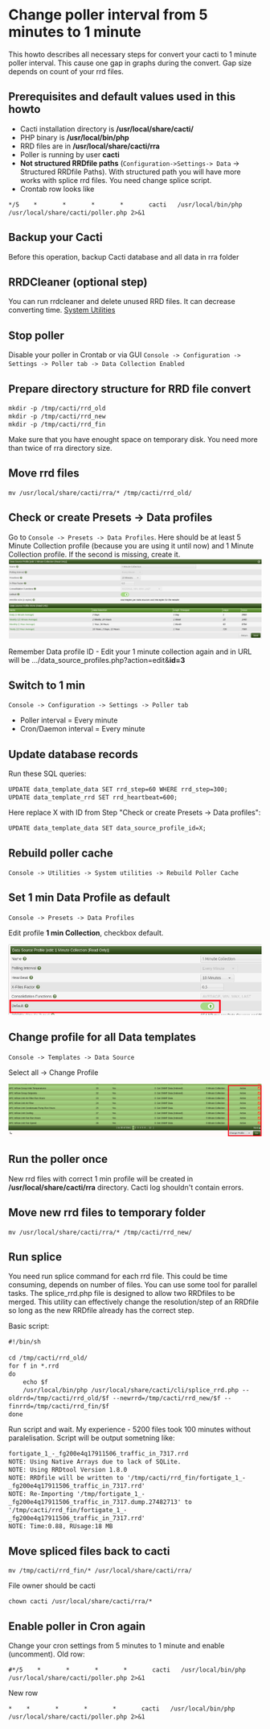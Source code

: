 # Change poller interval from 5 minutes to 1 minute 

This howto describes all necessary steps for convert your cacti  to 1 minute poller interval. This cause one gap in graphs during the convert. Gap size depends on count of your rrd files.

## Prerequisites and default values used in this howto
- Cacti installation directory is **/usr/local/share/cacti/**
- PHP binary is **/usr/local/bin/php**
- RRD files are in **/usr/local/share/cacti/rra**
- Poller is running by user **cacti**
- **Not structured RRDfile paths** (`Configuration->Settings-> Data` -> Structured RRDfile Paths). With structured path you will have more works with splice rrd files. You need change splice script.
- Crontab row looks like
```shell
*/5    *       *       *       *       cacti   /usr/local/bin/php /usr/local/share/cacti/poller.php 2>&1
```



## Backup your Cacti
Before this operation, backup Cacti database and all data in rra folder


## RRDCleaner (optional step)
You can run rrdcleaner and delete unused RRD files. It can decrease converting time.
[System Utilities](System-Utilities.md)


## Stop poller
Disable your poller in Crontab or via GUI `Console -> Configuration -> Settings -> Poller tab -> Data Collection Enabled`


## Prepare directory structure for RRD file convert
```shell
mkdir -p /tmp/cacti/rrd_old
mkdir -p /tmp/cacti/rrd_new
mkdir -p /tmp/cacti/rrd_fin
```
Make sure that you have enought space on temporary disk. You need more than twice of rra directory size.


## Move rrd files
```shell
mv /usr/local/share/cacti/rra/* /tmp/cacti/rrd_old/
```

## Check or create Presets -> Data profiles
Go to `Console -> Presets -> Data Profiles`. Here should be at least 5 Minute Collection profile (because you are using it until now) and 1 Minute Collection profile.
If the second is missing, create it.
![Presets](images/poller-5-1-preset-1min.png)

Remember Data profile ID - Edit your 1 minute collection again and in URL will be .../data_source_profiles.php?action=edit&**id=3**


## Switch to 1 min 
`Console -> Configuration -> Settings -> Poller tab`
- Poller interval = Every minute
- Cron/Daemon interval = Every minute


## Update database records
Run these SQL queries:
```shell
UPDATE data_template_data SET rrd_step=60 WHERE rrd_step=300;
UPDATE data_template_rrd SET rrd_heartbeat=600;
```
Here replace X with ID from Step "Check or create Presets -> Data profiles":
```shell
UPDATE data_template_data SET data_source_profile_id=X;
```

## Rebuild poller cache
`Console -> Utilities -> System utilities -> Rebuild Poller Cache`

## Set 1 min Data Profile as default
`Console -> Presets -> Data Profiles`

Edit profile **1 min Collection**, checkbox default.

![Presets](images/poller-5-1-preset-default.png)

## Change profile for all Data templates
`Console -> Templates -> Data Source`

Select all -> Change Profile

![Presets](images/poller-5-1-change-profile.png)

## Run the poller once
New rrd files with correct 1 min profile will be created in **/usr/local/share/cacti/rra** directory.
Cacti log shouldn't contain errors.

## Move new rrd files to temporary folder
```shell
mv /usr/local/share/cacti/rra/* /tmp/cacti/rrd_new/
```

## Run splice
You need run splice command for each rrd file. This could be time consuming, depends on number of files. You can use some tool for parallel tasks.
The splice_rrd.php file is designed to allow two RRDfiles to be merged. This utility can effectively change the resolution/step of an RRDfile so long as the new RRDfile already has the correct step.

Basic script:
```shell
#!/bin/sh

cd /tmp/cacti/rrd_old/
for f in *.rrd
do
    echo $f
    /usr/local/bin/php /usr/local/share/cacti/cli/splice_rrd.php --oldrrd=/tmp/cacti/rrd_old/$f --newrrd=/tmp/cacti/rrd_new/$f --finrrd=/tmp/cacti/rrd_fin/$f
done
```

Run script and wait. My experience - 5200 files took 100 minutes without paralelisation. Script will be output sometning like:
```console
fortigate_1_-_fg200e4q17911506_traffic_in_7317.rrd
NOTE: Using Native Arrays due to lack of SQLite.
NOTE: Using RRDtool Version 1.8.0
NOTE: RRDfile will be written to '/tmp/cacti/rrd_fin/fortigate_1_-_fg200e4q17911506_traffic_in_7317.rrd'
NOTE: Re-Importing '/tmp/fortigate_1_-_fg200e4q17911506_traffic_in_7317.dump.27482713' to '/tmp/cacti/rrd_fin/fortigate_1_-_fg200e4q17911506_traffic_in_7317.rrd'
NOTE: Time:0.88, RUsage:18 MB
```


## Move spliced files back to cacti
```shell
mv /tmp/cacti/rrd_fin/* /usr/local/share/cacti/rra/
```
File owner should be cacti
```shell
chown cacti /usr/local/share/cacti/rra/*
```

## Enable poller in Cron again
Change your cron settings from 5 minutes to 1 minute and enable (uncomment). Old row:
```shell
#*/5    *       *       *       *       cacti   /usr/local/bin/php /usr/local/share/cacti/poller.php 2>&1
```
New row
```shell
*    *       *       *       *       cacti   /usr/local/bin/php /usr/local/share/cacti/poller.php 2>&1
```


